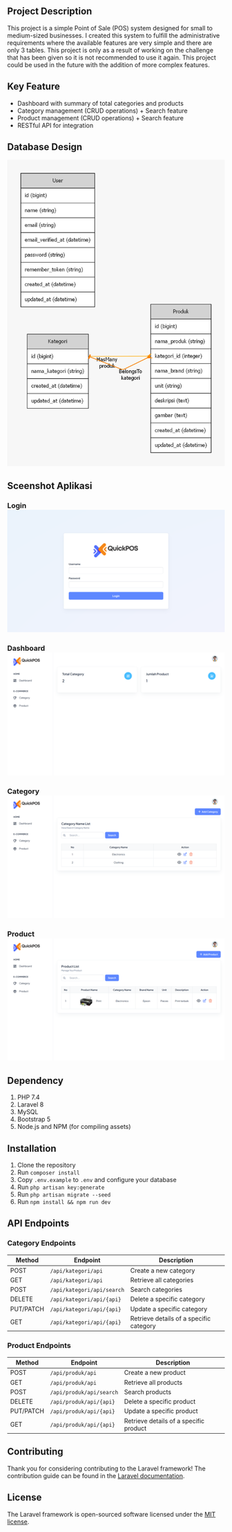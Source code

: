 ## Project Description

This project is a simple Point of Sale (POS) system designed for small to medium-sized businesses. I created this system to fulfill the administrative requirements where the available features are very simple and there are only 3 tables. This project is only as a result of working on the challenge that has been given so it is not recommended to use it again. This project could be used in the future with the addition of more complex features.

## Key Feature
- Dashboard with summary of total categories and products
- Category management (CRUD operations) + Search feature
- Product management (CRUD operations) + Search feature
- RESTful API for integration

## Database Design
<img src="Graphviz/graph.png" alt="Database Design">

## Sceenshot Aplikasi 
### Login <img src="Graphviz/Screenshot-apk/login.png" alt="Dashboard">
### Dashboard <img src="Graphviz/Screenshot-apk/dashboard.png" alt="Dashboard">
### Category <img src="Graphviz/Screenshot-apk/category.png" alt="Category">
### Product <img src="Graphviz/Screenshot-apk/product.png" alt="Product">

## Dependency
1. PHP 7.4
2. Laravel 8
3. MySQL
4. Bootstrap 5
5. Node.js and NPM (for compiling assets)

## Installation

1. Clone the repository
2. Run `composer install`
3. Copy `.env.example` to `.env` and configure your database
4. Run `php artisan key:generate`
5. Run `php artisan migrate --seed`
6. Run `npm install && npm run dev`

## API Endpoints
### Category Endpoints

| Method      | Endpoint                   | Description                               |
|-------------|----------------------------|-------------------------------------------|
| POST        | `/api/kategori/api`        | Create a new category                     |
| GET         | `/api/kategori/api`        | Retrieve all categories                   |
| POST        | `/api/kategori/api/search` | Search categories                         |
| DELETE      | `/api/kategori/api/{api}`  | Delete a specific category                |
| PUT/PATCH   | `/api/kategori/api/{api}`  | Update a specific category                |
| GET         | `/api/kategori/api/{api}`  | Retrieve details of a specific category   |

### Product Endpoints

| Method      | Endpoint                  | Description                              |
|-------------|---------------------------|------------------------------------------|
| POST        | `/api/produk/api`         | Create a new product                     |
| GET         | `/api/produk/api`         | Retrieve all products                    |
| POST        | `/api/produk/api/search`  | Search products                          |
| DELETE      | `/api/produk/api/{api}`   | Delete a specific product                |
| PUT/PATCH   | `/api/produk/api/{api}`   | Update a specific product                |
| GET         | `/api/produk/api/{api}`   | Retrieve details of a specific product   |

## Contributing

Thank you for considering contributing to the Laravel framework! The contribution guide can be found in the [Laravel documentation](https://laravel.com/docs/contributions).

## License

The Laravel framework is open-sourced software licensed under the [MIT license](https://opensource.org/licenses/MIT).
